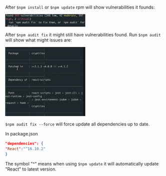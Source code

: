 After `$npm install` or `$npm update` rpm will show vulnerabilities it founds:

<img src="Keeping Projects Up To Date.assets/Screen Shot 2021-06-26 at 8.58.25 PM.png" alt="Screen Shot 2021-06-26 at 8.58.25 PM" style="zoom:25%;" />

After `$npm audit fix` it might still have vulnerabilities found. Run `$npm audit` will show what might issues are:

<img src="Keeping Projects Up To Date.assets/Screen Shot 2021-06-26 at 9.01.34 PM.png" alt="Screen Shot 2021-06-26 at 9.01.34 PM" style="zoom:25%;" />

`$npm audit fix --force` will force update all dependencies up to date.

In package.json

```json
"dependencies": {
"React":"^16.10.2"
}
```

The symbol "^" means when using `$npm update` it will automatically update "React" to latest version.

